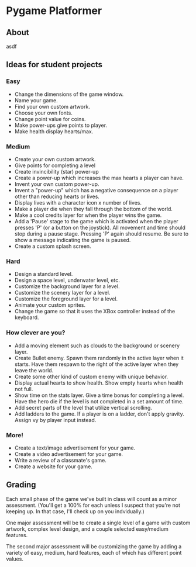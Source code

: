# Pygame Platformer

## About

asdf

## Ideas for student projects

### Easy

- Change the dimensions of the game window.
- Name your game.
- Find your own custom artwork.
- Choose your own fonts.
- Change point value for coins.
- Make power-ups give points to player.
- Make health display hearts/max.

### Medium

- Create your own custom artwork.
- Give points for completing a level
- Create invincibility (star) power-up
- Create a power-up which increases the max hearts a player can have.
- Invent your own custom power-up.
- Invent a "power-up" which has a negative consequence on a player other than reducing hearts or lives.
- Display lives with a character icon x number of lives.
- Make a player die when they fall through the bottom of the world.
- Make a cool credits layer for when the player wins the game.
- Add a 'Pause' stage to the game which is activated when the player presses 'P' (or a button on the joystick). All movement and time should stop during a pause stage. Pressing 'P' again should resume. Be sure to show a message indicating the game is paused.
- Create a custom splash screen.

### Hard

- Design a standard level.
- Design a space level, underwater level, etc.
- Customize the background layer for a level.
- Customize the scenery layer for a level.
- Customize the foreground layer for a level.
- Animate your custom sprites.
- Change the game so that it uses the XBox controller instead of the keyboard.

### How clever are you?

- Add a moving element such as clouds to the background or scenery layer.
- Create Bullet enemy. Spawn them randomly in the active layer when it starts. Have them respawn to the right of the active layer when they leave the world.
- Create some other kind of custom enemy with unique behavior.
- Display actual hearts to show health. Show empty hearts when health not full.
- Show time on the stats layer. Give a time bonus for completing a level. Have the hero die if the level is not completed in a set amount of time.
- Add secret parts of the level that utilize vertical scrolling.
- Add ladders to the game. If a player is on a ladder, don't apply gravity. Assign vy by player input instead.

### More!

- Create a text/image advertisement for your game.
- Create a video advertisement for your game.
- Write a review of a classmate's game.
- Create a website for your game.


## Grading 

Each small phase of the game we've built in class will count as a minor assessment. (You'll get a 100% for each unless I suspect that you're not keeping up. In that case, I'll check up on you indvidually.)

One major assessment will be to create a single level of a game with custom artwork, complex level design, and a couple selected easy/medium features. 

The second major assessment will be customizing the game by adding a variety of easy, medium, hard features, each of which has different point values.
